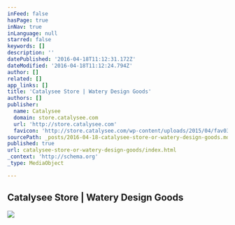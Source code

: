 ```yaml
---
inFeed: false
hasPage: true
inNav: true
inLanguage: null
starred: false
keywords: []
description: ''
datePublished: '2016-04-18T11:12:31.172Z'
dateModified: '2016-04-18T11:12:24.794Z'
author: []
related: []
app_links: []
title: 'Catalysee Store | Watery Design Goods'
authors: []
publisher:
  name: Catalysee
  domain: store.catalysee.com
  url: 'http://store.catalysee.com'
  favicon: 'http://store.catalysee.com/wp-content/uploads/2015/04/fav03-16x16.png'
sourcePath: _posts/2016-04-18-catalysee-store-or-watery-design-goods.md
published: true
url: catalysee-store-or-watery-design-goods/index.html
_context: 'http://schema.org'
_type: MediaObject

---
```

<article style=""><h1>Catalysee Store | Watery Design Goods</h1><img src="http://store.catalysee.com/wp-content/uploads/2016/02/bundle4-600x600.jpg" /></article>